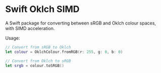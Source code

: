 # Swift Oklch SIMD

A Swift package for converting between sRGB and Oklch colour spaces, with SIMD acceleration.

Usage:
```swift
// Convert from sRGB to Oklch
let colour = OklchColour.fromRGB(r: 255, g: 0, b: 0)

// Convert from Oklch to sRGB
let srgb = colour.toSRGB()
```
